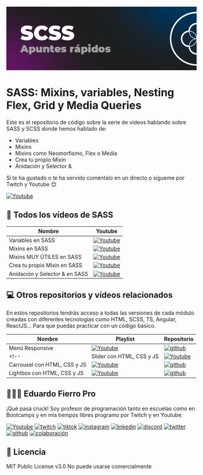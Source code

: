 ![Imagen del proyecto](https://github.com/eduardofierropro/SASS-y-SCSS-Aumenta-tu-nivel-como-Frontend/blob/main/assets/home1.png)

# SASS: Mixins, variables, Nesting Flex, Grid y Media Queries

Este es el repositorio de código sobre la serie de vídeos hablando sobre SASS y SCSS donde hemos hablado de:

* Variables 
* Mixins 
* Mixins como Neomorfismo, Flex o Media
* Crea tu propio Mixin 
* Anidación y Selector & 

Si te ha gustado o te ha servido coméntalo en un directo o sígueme por Twitch y Youtube 😊

[![Youtube](https://img.shields.io/static/v1?label=&message=ver%20playlist&color=FF0000&logo=youtube&logoColor=white&style=for-the-badge)](https://www.youtube.com/watch?v=-VJfeNL-VH0&list=PLJpymL0goBgFAUYDei7CoJCiHjcmgioUt)

## 💅 Todos los vídeos de SASS

| Nombre | Youtube |
|--|--|
|Variables en SASS|[![Youtube](https://img.shields.io/static/v1?label=&message=ver%20video&color=FF0000&logo=youtube&logoColor=white&style=for-the-badge)](https://youtu.be/eoAwVWeQf6U)|
|Mixins en SASS|[![Youtube](https://img.shields.io/static/v1?label=&message=ver%20video&color=FF0000&logo=youtube&logoColor=white&style=for-the-badge)](https://youtu.be/-VJfeNL-VH0)|
|Mixins MUY ÚTILES en SASS|[![Youtube](https://img.shields.io/static/v1?label=&message=ver%20video&color=FF0000&logo=youtube&logoColor=white&style=for-the-badge)](https://youtu.be/h3yS1RuIKz4)|
|Crea tu propio Mixin en SASS|[![Youtube](https://img.shields.io/static/v1?label=&message=ver%20video&color=FF0000&logo=youtube&logoColor=white&style=for-the-badge)](https://youtu.be/56QVDvj9dHw)|
|Anidación y Selector & en SASS|[![Youtube](https://img.shields.io/static/v1?label=&message=ver%20video&color=FF0000&logo=youtube&logoColor=white&style=for-the-badge)](https://youtu.be/56QVDvj9dHw)|

<!-- ## 👨🏻‍🏫 Apuntes de SASS

### ¿Qué es Sass vs CSS?
* CSS nos permite aplicar estilo al HTML
* SASS es un lenguaje que se convierte (compila) en CSS
* SCSS es un lenguaje que se convierte (compila) en CSS

Por lo tanto... ¿qué se entiende cuando decimos Sass?: **SASS es un lenguaje que se convierte *(compila)* en CSS**

### ¿Cómo se usa Sass?
Creas un archivo de SASS y lo conviertes *(compilas)* con herramientas.

### ¿Cómo se puede compilar Sass?
Puedes hacerlo de múltiples formas:
    
* Herramientas como Prepros 🚨 MUY FÁCIL 👉 [https://youtu.be/tArtLYlq9ws](https://youtu.be/tArtLYlq9ws)
* Consola con NodeJS
* Sistemas de Bundling como Webpack
* Sistemas de Task Runner como Grunt

#### ¿Cómo escribir variables en SASS?
Recuerda que :
* Declaramos(creamos) la variable
* Usamos la variable

>    🚨 Puedes ponerle el nombre que quieras pero usa "snake-case"
>    
>    🚨 Si no sabes de nomenclaturas 👉 https://youtu.be/lhEJkeCJ3As
 

```scss

$negro : red; // Declaramos la variable

a{
    color: $negro; // 👈 Usamos la variable en una propiedad
}
p{
    background-color: $negro; // 👈 Usamos la variable en una propiedad
}
```

### ¿Qué pasa si tengo muchas variables? 

```scss
$color-negro    : black;
$color-blanco   : white;
$fuente-normal  : Verdana;
$fuente-titulo  : Helvetica;
/* 👆 Aquí tenemos muchas variables y tenemos que repetir "color-", "fuente-" */

header{
    color       : $color-negro ;
    font-family   : $fuente-normal;
}
h1{
    background  : $color-blanco;
    font-family   : $fuente-titulo;
}
```

Vamos a ser organizados y guardar todas las variables en una lista de variables.
* Una lista de variables es un Array.
* Usaremos map-get() para usar las variables 
```scss
$colores: (
    "negro"  : black,
    "blanco" : white,
);
$fuentes : (
    "normal"  : Verdana,
    "titulo" : Helvetica
);

header{
    color         : map-get( $colores , "negro"  ) ;
    font-family   : map-get( $fuentes , "normal" ) ;
}
h1{
    background    : map-get( $colores , "blanco" ) ;
    font-family   : map-get( $fuentes , "titulo" ) ;
}

```

<!-- 
## 🔴 Vídeos relacionados con las metodologías

| Nombre | Youtube |
|--|--|
|Reset CSS: Teoría|[![Youtube](https://img.shields.io/static/v1?label=&message=ver%20video&color=FF0000&logo=youtube&logoColor=white&style=for-the-badge)](https://youtu.be/bXqPNoYFK8w)|
|Reset PRO: Código|[![Youtube](https://img.shields.io/static/v1?label=&message=ver%20video&color=FF0000&logo=youtube&logoColor=white&style=for-the-badge)](https://youtu.be/Foieq2jTajE)|
|Nomenclaturas CSS|[![Youtube](https://img.shields.io/static/v1?label=&message=ver%20video&color=FF0000&logo=youtube&logoColor=white&style=for-the-badge)](https://youtu.be/lhEJkeCJ3As)|
|Metodologías CSS|[![Youtube](https://img.shields.io/static/v1?label=&message=ver%20video&color=FF0000&logo=youtube&logoColor=white&style=for-the-badge)](https://youtu.be/f0LpZoyY1gE)|
|Arquitecturas CSS|[![Youtube](https://img.shields.io/static/v1?label=&message=ver%20video&color=FF0000&logo=youtube&logoColor=white&style=for-the-badge)](https://youtu.be/tUldrlfIGb4)|
|Cómo aplicar BEM en HTML y CSS|[![Youtube](https://img.shields.io/static/v1?label=&message=ver%20video&color=FF0000&logo=youtube&logoColor=white&style=for-the-badge)](https://youtu.be/NucZM0GMRi4)|
|Cómo aplicar SUITCSS en HTML y CSS|[![Youtube](https://img.shields.io/static/v1?label=&message=ver%20video&color=FF0000&logo=youtube&logoColor=white&style=for-the-badge)](https://youtu.be/Vdmof9VSiEo)| -->

 
## 💻 Otros repositorios y vídeos relacionados

En estos repositorios tendrás acceso a todas las versiones de cada módulo creadas con diferentes tecnologías como HTML, SCSS, TS, Angular, ReactJS...
Para que puedas practicar con un código básico.

| Nombre | Playlist | Repositorio | 
|--|--|--|
|Menú Responsive |[![Youtube](https://img.shields.io/static/v1?label=&message=ver%20en%20playlist&color=FF0000&logo=youtube&logoColor=white&style=for-the-badge)](https://www.youtube.com/playlist?list=PLJpymL0goBgFA5iTweWRejUhBP9TSSNnw)|[![github](https://img.shields.io/static/v1?label=&message=ver%20repo&color=171515&logo=github&logoColor=white&style=for-the-badge)](https://github.com/eduardofierropro/eduardofierropro-Como-crear-un-menu-hamburguesa-horizontal)|
<!-- |Slider con HTML, CSS y JS |[![Youtube](https://img.shields.io/static/v1?label=&message=ver%20en%20playlist&color=FF0000&logo=youtube&logoColor=white&style=for-the-badge)](XXXX)|[![github](https://img.shields.io/static/v1?label=&message=ver%20repo&color=171515&logo=github&logoColor=white&style=for-the-badge)](XXXX)|
|Carrousel con HTML, CSS y JS |[![Youtube](https://img.shields.io/static/v1?label=&message=ver%20en%20playlist&color=FF0000&logo=youtube&logoColor=white&style=for-the-badge)](XXXX)|[![github](https://img.shields.io/static/v1?label=&message=ver%20repo&color=171515&logo=github&logoColor=white&style=for-the-badge)](XXXX)|
|Lightbox con HTML, CSS y JS |[![Youtube](https://img.shields.io/static/v1?label=&message=ver%20en%20playlist&color=FF0000&logo=youtube&logoColor=white&style=for-the-badge)](XXXX)|[![github](https://img.shields.io/static/v1?label=&message=ver%20repo&color=171515&logo=github&logoColor=white&style=for-the-badge)](XXXX)| -->

## 👨🏻‍🏫 Eduardo Fierro Pro
 
¡Qué pasa cruck! Soy profesor de programación tanto en escuelas como en Bootcamps y en mis tiempos libres programo por Twitch y en Youtube.

[![Youtube](https://img.shields.io/static/v1?label=&message=youtube&color=FF0000&logo=youtube&logoColor=white&style=for-the-badge)](https://youtube.com/EduardoFierroPro?sub_confirmation=1)
[![twitch](https://img.shields.io/static/v1?label=&message=twitch&color=6441a5&logo=twitch&logoColor=white&style=for-the-badge)](https://twitch.tv/eduardofierropro)
[![tiktok](https://img.shields.io/static/v1?label=&message=tiktok&color=ff0050&logo=tiktok&logoColor=white&style=for-the-badge)](https://www.tiktok.com/@eduardofierro.pro?)
[![instagram](https://img.shields.io/static/v1?label=&message=instagram&color=5B51D8&logo=instagram&logoColor=white&style=for-the-badge)](https://instagram.com/eduardofierro.pro)
[![linkedin](https://img.shields.io/static/v1?label=&message=linkedin&color=0e76a8&logo=linkedin&logoColor=white&style=for-the-badge)](https://www.linkedin.com/in/eduardofierropro)
[![discord](https://img.shields.io/static/v1?label=&message=discord&color=7289da&logo=discord&logoColor=white&style=for-the-badge)](https://discord.gg/t4Txush)
[![twitter](https://img.shields.io/static/v1?label=&message=twitter&color=1DA1F2&logo=twitter&logoColor=white&style=for-the-badge)](https://twitter.com/edfierropro)
[![github](https://img.shields.io/static/v1?label=&message=github&color=171515&logo=github&logoColor=white&style=for-the-badge)](https://github.com/eduardofierropro)
[![colaboración](https://img.shields.io/static/v1?label=&message=MIS%20CURSOS&color=blue&logo=teach&logoColor=white&style=for-the-badge)](http://colaboracion.eduardofierro.pro)


## 📄 Licencia 

MIT Public License v3.0
No puede usarse comercialmente
